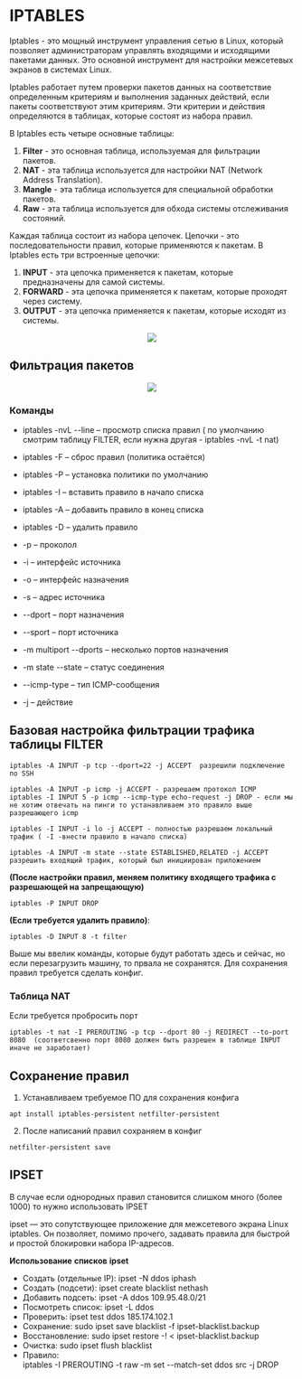 # IPTABLES
Iptables - это мощный инструмент управления сетью в Linux, который позволяет администраторам управлять входящими и исходящими пакетами данных. Это основной инструмент для настройки межсетевых экранов в системах Linux.    

Iptables работает путем проверки пакетов данных на соответствие определенным критериям и выполнения заданных действий, если пакеты соответствуют этим критериям. Эти критерии и действия определяются в таблицах, которые состоят из набора правил. 
  
В Iptables есть четыре основные таблицы:
1. **Filter** - это основная таблица, используемая для фильтрации пакетов.
2. **NAT** - эта таблица используется для настройки NAT (Network Address Translation).
3. **Mangle** - эта таблица используется для специальной обработки пакетов.
4. **Raw** - эта таблица используется для обхода системы отслеживания состояний.

Каждая таблица состоит из набора цепочек. Цепочки - это последовательности правил, которые применяются к пакетам. В Iptables есть три встроенные цепочки:
1. **INPUT** - эта цепочка применяется к пакетам, которые предназначены для самой системы.
2. **FORWARD** - эта цепочка применяется к пакетам, которые проходят через систему.
3. **OUTPUT** - эта цепочка применяется к пакетам, которые исходят из системы.
<p align="center">
<image src="https://github.com/LLlMEJIb87/LINUX/blob/main/%D0%A1%D0%B5%D1%82%D1%8C/picture/chain.PNG">
</p>
   
## Фильтрация пакетов
<p align="center">
<image src="https://github.com/LLlMEJIb87/LINUX/blob/main/%D0%A1%D0%B5%D1%82%D1%8C/picture/filter.PNG">
</p>

### Команды
- iptables -nvL --line – просмотр списка правил ( по умолчанию смотрим таблицу FILTER, если нужна другая - iptables -nvL -t nat)
- iptables -F – сброс правил (политика остаётся)
- iptables -P – установка политики по умолчанию
- iptables -I – вставить правило в начало списка
- iptables -A – добавить правило в конец списка
- iptables -D – удалить правило   

- -p – проколол
- -i – интерфейс источника
- -o – интерфейс назначения
- -s – адрес источника
- --dport – порт назначения
- --sport – порт источника
- -m multiport --dports – несколько портов назначения
- -m state --state – статус соединения
- --icmp-type – тип ICMP-сообщения
- -j – действие

## Базовая настройка фильтрации трафика таблицы FILTER
```
iptables -A INPUT -p tcp --dport=22 -j ACCEPT  разрешили подключение по SSH 
```
```
iptables -A INPUT -p icmp -j ACCEPT - разрешаем протокол ICMP
iptables -I INPUT 5 -p icmp --icmp-type echo-request -j DROP - если мы не хотим отвечать на пинги то устанавливаем это правило выше разрешающего icmp
```
```
iptables -I INPUT -i lo -j ACCEPT - полностью разрешаем локальный трафик ( -I -внести правило в начало списка)
```
```
iptables -A INPUT -m state --state ESTABLISHED,RELATED -j ACCEPT разрешить входящий трафик, который был инициирован приложением 
```
**(После настройки правил, меняем политику входящего трафика с разрешающей на запрещающую)**
```
iptables -P INPUT DROP
```
**(Если требуется удалить правило)**:
```
iptables -D INPUT 8 -t filter
```
Выше мы ввелик команды, которые будут работать здесь и сейчас, но если перезагрузить машину, то првала не сохранятся. Для сохранения правил требуется сделать конфиг.

### Таблица NAT
Если требуется пробросить порт
```
iptables -t nat -I PREROUTING -p tcp --dport 80 -j REDIRECT --to-port 8080  (cоответсвенно порт 8080 должен быть разрешен в таблице INPUT иначе не заработает)
```
## Cохранение правил 
1. Устанавливаем требуемое ПО для сохранения конфига
```
apt install iptables-persistent netfilter-persistent  
```
2. После написаний правил сохраняем в конфиг
```
netfilter-persistent save
```
## IPSET
В случае если однородных правил становится слишком много (более 1000) то нужно использовать IPSET    

ipset — это сопутствующее приложение для межсетевого экрана Linux iptables. Он позволяет, помимо прочего, задавать правила для быстрой и простой блокировки набора IP-адресов.   

**Использование** **списков** **ipset**
- Создать (отдельные IP): ipset -N ddos iphash
- Создать (подсети): ipset create blacklist nethash
- Добавить подсеть: ipset -A ddos 109.95.48.0/21
- Посмотреть список: ipset -L ddos
- Проверить: ipset test ddos 185.174.102.1
- Сохранение: sudo ipset save blacklist -f ipset-blacklist.backup
- Восстановление: sudo ipset restore -! < ipset-blacklist.backup
- Очистка: sudo ipset flush blacklist
- Правило:   
 iptables -I PREROUTING -t raw -m set --match-set ddos src -j DROP
